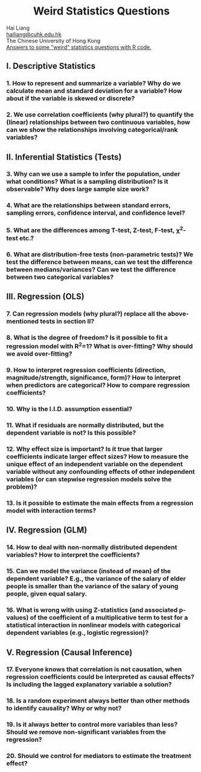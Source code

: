 # <div align="center">Weird Statistics Questions</div>

Hai Liang </br>
hailiang@cuhk.edu.hk </br>
The Chinese University of Hong Kong </br>
[Answers to some "weird" statistics questions with R code.](https://drhailiang.com/files/Weird-Statistics-Questions-V1.html)

## I.	Descriptive Statistics
### 1. How to represent and summarize a variable? Why do we calculate mean and standard deviation for a variable? How about if the variable is skewed or discrete?
### 2. We use correlation coefficients (why plural?) to quantify the (linear) relationships between two continuous variables, how can we show the relationships involving categorical/rank variables?
## II.	Inferential Statistics (Tests)
### 3. Why can we use a sample to infer the population, under what conditions? What is a sampling distribution? Is it observable? Why does large sample size work?
### 4. What are the relationships between standard errors, sampling errors, confidence interval, and confidence level?
### 5. What are the differences among T-test, Z-test, F-test, χ<sup>2</sup>-test etc.?
### 6. What are distribution-free tests (non-parametric tests)? We test the difference between means, can we test the difference between medians/variances? Can we test the difference between two categorical variables?
## III.	Regression (OLS)
### 7. Can regression models (why plural?) replace all the above-mentioned tests in section II?
### 8. What is the degree of freedom? Is it possible to fit a regression model with R<sup>2</sup>=1? What is over-fitting? Why should we avoid over-fitting?
### 9. How to interpret regression coefficients (direction, magnitude/strength, significance, form)? How to interpret when predictors are categorical? How to compare regression coefficients?
### 10. Why is the I.I.D. assumption essential? 
### 11.	What if residuals are normally distributed, but the dependent variable is not? Is this possible?
### 12.	Why effect size is important? Is it true that larger coefficients indicate larger effect sizes? How to measure the unique effect of an independent variable on the dependent variable without any confounding effects of other independent variables (or can stepwise regression models solve the problem)?
### 13.	Is it possible to estimate the main effects from a regression model with interaction terms? 
## IV.	Regression (GLM)
### 14. How to deal with non-normally distributed dependent variables? How to interpret the coefficients?
### 15. Can we model the variance (instead of mean) of the dependent variable? E.g., the variance of the salary of elder people is smaller than the variance of the salary of young people, given equal salary.
### 16. What is wrong with using Z-statistics (and associated p-values) of the coefficient of a multiplicative term to test for a statistical interaction in nonlinear models with categorical dependent variables (e.g., logistic regression)?
## V.	Regression (Causal Inference)
### 17. Everyone knows that correlation is not causation, when regression coefficients could be interpreted as causal effects? Is including the lagged explanatory variable a solution?
### 18. Is a random experiment always better than other methods to identify causality? Why or why not?
### 19. Is it always better to control more variables than less? Should we remove non-significant variables from the regression?
### 20.	Should we control for mediators to estimate the treatment effect?

